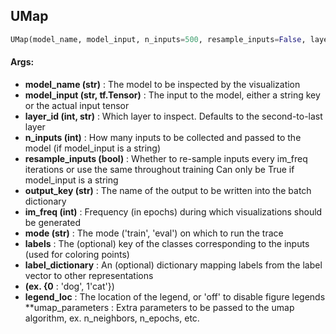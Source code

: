 ## UMap
```python
UMap(model_name, model_input, n_inputs=500, resample_inputs=False, layer_id=-2, output_key=None, im_freq=1, mode='eval', labels=None, label_dictionary=None, legend_loc='best', **umap_parameters)
```


#### Args:

* **model_name (str)** :  The model to be inspected by the visualization
* **model_input (str, tf.Tensor)** :  The input to the model, either a string key or the actual input tensor
* **layer_id (int, str)** :  Which layer to inspect. Defaults to the second-to-last layer
* **n_inputs (int)** :  How many inputs to be collected and passed to the model (if model_input is a string)
* **resample_inputs (bool)** :  Whether to re-sample inputs every im_freq iterations or use the same throughout training                            Can only be True if model_input is a string
* **output_key (str)** :  The name of the output to be written into the batch dictionary
* **im_freq (int)** :  Frequency (in epochs) during which visualizations should be generated
* **mode (str)** :  The mode ('train', 'eval') on which to run the trace
* **labels** :  The (optional) key of the classes corresponding to the inputs (used for coloring points)
* **label_dictionary** :  An (optional) dictionary mapping labels from the label vector to other representations
* **(ex. {0** : 'dog', 1'cat'})
* **legend_loc** :  The location of the legend, or 'off' to disable figure legends
 **umap_parameters :  Extra parameters to be passed to the umap algorithm, ex. n_neighbors, n_epochs, etc.